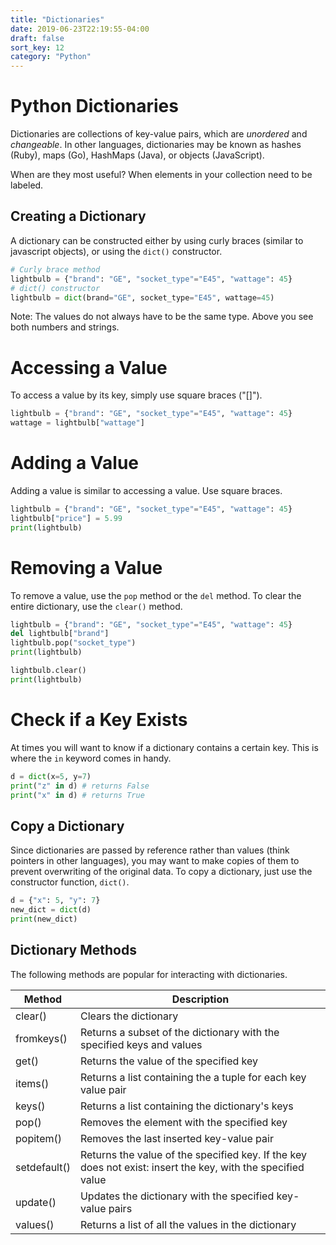 ```yaml
---
title: "Dictionaries"
date: 2019-06-23T22:19:55-04:00
draft: false
sort_key: 12
category: "Python"
---
```


# Python Dictionaries

Dictionaries are collections of key-value pairs, which are *unordered* and *changeable*.
In other languages, dictionaries may be known as hashes (Ruby), maps (Go),
HashMaps (Java), or objects (JavaScript).

When are they most useful? When elements in your collection need to be labeled.

## Creating a Dictionary

A dictionary can be constructed either by using curly braces (similar to javascript objects),
or using the `dict()` constructor.

```python
# Curly brace method
lightbulb = {"brand": "GE", "socket_type"="E45", "wattage": 45}
# dict() constructor
lightbulb = dict(brand="GE", socket_type="E45", wattage=45)
```

Note: The values do not always have to be the same type. Above you see both numbers and
strings.

# Accessing a Value

To access a value by its key, simply use square braces ("[]").

```python
lightbulb = {"brand": "GE", "socket_type"="E45", "wattage": 45}
wattage = lightbulb["wattage"]
```

# Adding a Value

Adding a value is similar to accessing a value. Use square braces.

```python
lightbulb = {"brand": "GE", "socket_type"="E45", "wattage": 45}
lightbulb["price"] = 5.99
print(lightbulb)
```

# Removing a Value

To remove a value, use the `pop` method or the `del` method. To clear the entire
dictionary, use the `clear()` method.

```python
lightbulb = {"brand": "GE", "socket_type"="E45", "wattage": 45}
del lightbulb["brand"]
lightbulb.pop("socket_type")
print(lightbulb)

lightbulb.clear()
print(lightbulb)
```

# Check if a Key Exists

At times you will want to know if a dictionary contains a certain key. This is where
the `in` keyword comes in handy.

```python
d = dict(x=5, y=7)
print("z" in d) # returns False
print("x" in d) # returns True
```

## Copy a Dictionary

Since dictionaries are passed by reference rather than values (think pointers in other languages),
you may want to make copies of them to prevent overwriting of the original data.
To copy a dictionary, just use the constructor function, `dict()`.

```python
d = {"x": 5, "y": 7}
new_dict = dict(d)
print(new_dict)
```

## Dictionary Methods

The following methods are popular for interacting with dictionaries.

| Method       | Description                                                                                                 |
|--------------|-------------------------------------------------------------------------------------------------------------|
| clear()      | Clears the dictionary                                                                                       |
| fromkeys()   | Returns a subset of the dictionary with the specified keys and values                                       |
| get()        | Returns the value of the specified key                                                                      |
| items()      | Returns a list containing the a tuple for each key value pair                                               |
| keys()       | Returns a list containing the dictionary's keys                                                             |
| pop()        | Removes the element with the specified key                                                                  |
| popitem()    | Removes the last inserted key-value pair                                                                    |
| setdefault() | Returns the value of the specified key. If the key does not exist: insert the key, with the specified value |
| update()     | Updates the dictionary with the specified key-value pairs                                                   |
| values()     | Returns a list of all the values in the dictionary                                                          |
